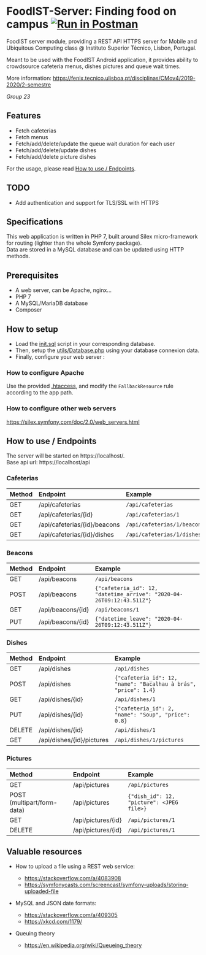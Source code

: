 # FoodIST-Server: Finding food on campus [![Run in Postman](https://run.pstmn.io/button.svg)](https://app.getpostman.com/run-collection/419f476bdcd0fcbde597)
 
FoodIST server module, providing a REST API HTTPS server for Mobile and Ubiquitous Computing class @ Instituto Superior Técnico, Lisbon, Portugal.

Meant to be used with the FoodIST Android application, it provides ability to crowdsource cafeteria menus, dishes pictures and queue wait times.

More information: https://fenix.tecnico.ulisboa.pt/disciplinas/CMov4/2019-2020/2-semestre

*Group 23*

## Features

 - Fetch cafeterias
 - Fetch menus
 - Fetch/add/delete/update the queue wait duration for each user
 - Fetch/add/delete/update dishes
 - Fetch/add/delete picture dishes
 
 For the usage, please read [How to use / Endpoints](#how-to-use-endpoints).

## TODO

 - Add authentication and support for TLS/SSL with HTTPS

## Specifications

This web application is written in PHP 7, built around Silex micro-framework for routing (lighter than the whole Symfony package).  
Data are stored in a MySQL database and can be updated using HTTP methods.

## Prerequisites

- A web server, can be Apache, nginx...
- PHP 7
- A MySQL/MariaDB database
- Composer

## How to setup

- Load the [init.sql](init.sql) script in your corresponding database.
- Then, setup the [utils/Database.php](utils/Database.php) using your database connexion data.
- Finally, configure your web server :

### How to configure Apache

Use the provided [.htaccess](.htaccess), and modify the `FallbackResource` rule according to the app path.

### How to configure other web servers

https://silex.symfony.com/doc/2.0/web_servers.html

## How to use / Endpoints 

The server will be started on https://localhost/.  
Base api url: https://localhost/api

### Cafeterias

| Method                     | Endpoint                     | Example                     |
|:-------------------------- |:---------------------------- |:--------------------------- |
| GET                        | /api/cafeterias              | `/api/cafeterias`           |
| GET                        | /api/cafeterias/{id}         | `/api/cafeterias/1`         |
| GET                        | /api/cafeterias/{id}/beacons | `/api/cafeterias/1/beacons` |
| GET                        | /api/cafeterias/{id}/dishes  | `/api/cafeterias/1/dishes`  |

### Beacons

| Method                     | Endpoint                     | Example                                                               |
|:-------------------------- |:---------------------------- |:--------------------------------------------------------------------- |
| GET                        | /api/beacons                 | `/api/beacons`                                                        |
| POST                       | /api/beacons                 | `{"cafeteria_id": 12, "datetime_arrive": "2020-04-26T09:12:43.511Z"}` |
| GET                        | /api/beacons/{id}            | `/api/beacons/1`                                                      |
| PUT                        | /api/beacons/{id}            | `{"datetime_leave": "2020-04-26T09:12:43.511Z"}`                      |


### Dishes

| Method                     | Endpoint                     | Example                                                         |
|:-------------------------- |:---------------------------- |:--------------------------------------------------------------- |
| GET                        | /api/dishes                  | `/api/dishes`                                                   |
| POST                       | /api/dishes                  | `{"cafeteria_id": 12, "name": "Bacalhau à brás", "price": 1.4}` |
| GET                        | /api/dishes/{id}             | `/api/dishes/1`                                                 |
| PUT                        | /api/dishes/{id}             | `{"cafeteria_id": 2, "name": "Soup", "price": 0.8}`             |
| DELETE                     | /api/dishes/{id}             | `/api/dishes/1`                                                 |
| GET                        | /api/dishes/{id}/pictures    | `/api/dishes/1/pictures`                                        |

### Pictures

| Method                     | Endpoint                     | Example                                   |
|:-------------------------- |:---------------------------- |:----------------------------------------- |
| GET                        | /api/pictures                | `/api/pictures`                           |
| POST (multipart/form-data) | /api/pictures                | `{"dish_id": 12, "picture": <JPEG file>}` |
| GET                        | /api/pictures/{id}           | `/api/pictures/1`                         |
| DELETE                     | /api/pictures/{id}           | `/api/pictures/1`                         |

## Valuable resources

 - How to upload a file using a REST web service:
	 - https://stackoverflow.com/a/4083908
	 - https://symfonycasts.com/screencast/symfony-uploads/storing-uploaded-file
	 
 - MySQL and JSON date formats:
    - https://stackoverflow.com/a/409305
    - https://xkcd.com/1179/
    
 - Queuing theory
    - https://en.wikipedia.org/wiki/Queueing_theory

